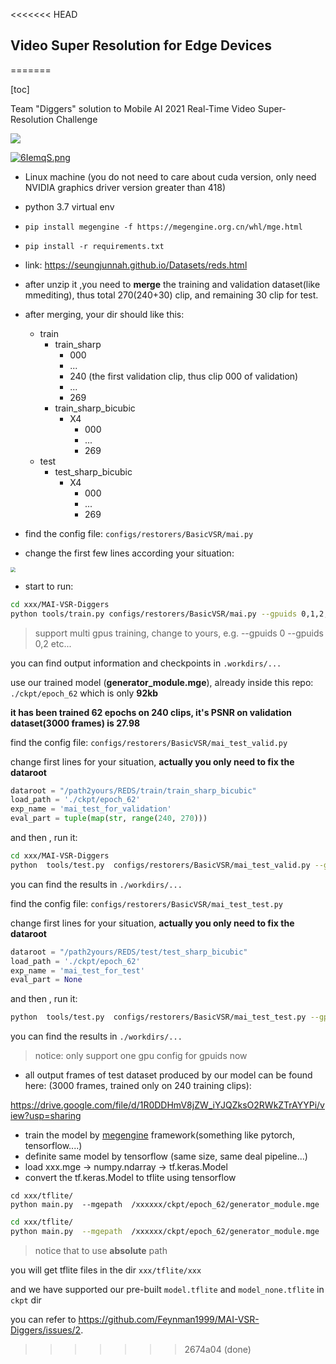 <<<<<<< HEAD
## Video Super Resolution for Edge Devices
=======


[toc]



Team "Diggers" solution to Mobile AI 2021 Real-Time Video Super-Resolution Challenge



![](https://www.hualigs.cn/image/60578e1618d5f.jpg)

[![6IemqS.png](https://z3.ax1x.com/2021/03/22/6IemqS.png)](https://imgtu.com/i/6IemqS)





* Linux machine (you do not need to care about cuda version, only need NVIDIA graphics driver version greater than 418)
* python 3.7  virtual env
* `pip install megengine -f https://megengine.org.cn/whl/mge.html`
* `pip install -r requirements.txt `



* link:    https://seungjunnah.github.io/Datasets/reds.html
* after unzip it ,you need to **merge** the training and validation dataset(like mmediting), thus total 270(240+30) clip, and remaining 30 clip for test.
* after merging,  your dir should like this:
  * train
    * train_sharp
      * 000
      * ...
      * 240 (the first validation clip, thus clip 000 of validation)
      * ...
      * 269
    * train_sharp_bicubic
      * X4
        * 000
        * ...
        * 269
  * test
    * test_sharp_bicubic
      * X4
        * 000
        * ...
        * 269



* find the config file:  `configs/restorers/BasicVSR/mai.py `
* change the first few lines according your situation:

<img src="https://www.hualigs.cn/image/60579011b098b.jpg" style="zoom: 50%;" />

* start to run:

```bash
cd xxx/MAI-VSR-Diggers
python tools/train.py configs/restorers/BasicVSR/mai.py --gpuids 0,1,2,3 -d
```

> support multi gpus training, change to yours, e.g.  --gpuids 0     --gpuids 0,2       etc...

you can find output information and checkpoints in `.workdirs/...`





use our trained model (**generator_module.mge**), already inside this repo:  `./ckpt/epoch_62`   which is only  **92kb**

**it has been trained 62 epochs on 240 clips, it's PSNR on validation dataset(3000 frames) is 27.98**



find the config file:  `configs/restorers/BasicVSR/mai_test_valid.py` 

change first lines for your situation, **actually you only need to fix the dataroot**

```python
dataroot = "/path2yours/REDS/train/train_sharp_bicubic"
load_path = './ckpt/epoch_62'
exp_name = 'mai_test_for_validation'
eval_part = tuple(map(str, range(240, 270)))
```

and then , run  it:

```bash
cd xxx/MAI-VSR-Diggers
python  tools/test.py  configs/restorers/BasicVSR/mai_test_valid.py --gpuids 0 -d
```

you can find the results in `./workdirs/...`



find the config file:  `configs/restorers/BasicVSR/mai_test_test.py` 

change first lines for your situation, **actually you only need to fix the dataroot**

```python
dataroot = "/path2yours/REDS/test/test_sharp_bicubic"
load_path = './ckpt/epoch_62'
exp_name = 'mai_test_for_test'
eval_part = None
```

and then , run  it:

```bash
python  tools/test.py  configs/restorers/BasicVSR/mai_test_test.py --gpuids 0 -d
```

you can find the results in `./workdirs/...`

> notice: only support one gpu config for gpuids now



* all output frames of test dataset produced by our model can be found here:  (3000 frames, trained only on 240 training clips): 

https://drive.google.com/file/d/1R0DDHmV8jZW_iYJQZksO2RWkZTrAYYPi/view?usp=sharing





* train the model by [megengine](https://megengine.org.cn/) framework(something like pytorch, tensorflow....)
* definite same model by tensorflow (same size, same deal pipeline...)
* load xxx.mge -> numpy.ndarray -> tf.keras.Model
* convert the tf.keras.Model to tflite using tensorflow





```
cd xxx/tflite/
python main.py  --mgepath  /xxxxxx/ckpt/epoch_62/generator_module.mge
```



```bash
cd xxx/tflite/
python main.py  --mgepath  /xxxxxx/ckpt/epoch_62/generator_module.mge  -n
```

> notice that to use **absolute** path 

you will get tflite files in the dir `xxx/tflite/xxx`

and we have supported our pre-built  `model.tflite`  and `model_none.tflite`  in `ckpt` dir


you can refer to https://github.com/Feynman1999/MAI-VSR-Diggers/issues/2.
>>>>>>> 2674a04 (done)
